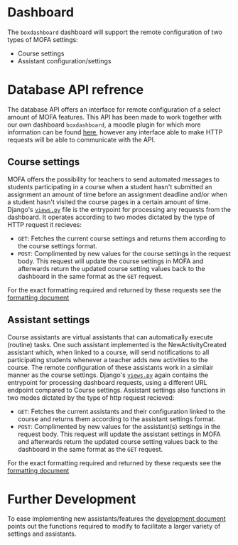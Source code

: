 # Dashboard
The `boxdashboard` dashboard will support the remote configuration of two types of MOFA settings:
- Course settings
- Assistant configuration/settings

# Database API refrence
The database API offers an interface for remote configuration of a select amount of MOFA features. This API has been made to work together with our own dashboard `boxdashboard`, a moodle plugin for which more information can be found [here](../../../boxdashboard/README.md), however any interface able to make HTTP requests will be able to communicate with the API.

## Course settings
MOFA offers the possibility for teachers to send automated messages to students participating in a course when a student hasn't submitted an assignment an amount of time before an assignment deadline and/or when a student hasn't visited the course pages in a certain amount of time. Django's [`views.py`](../views.py) file is the entrypoint for processing any requests from the dashboard. It operates according to two modes dictated by the type of HTTP request it recieves:

- `GET`: Fetches the current course settings and returns them according to the course settings format.
- `POST`: Complimented by new values for the course settings in the request body. This request will update the course settings in MOFA and afterwards return the updated course setting values back to the dashboard in the same format as the `GET` request.

For the exact formatting required and returned by these requests see the [formatting document](./formFormat.md)

## Assistant settings
Course assistants are virtual assistants that can automatically execute (routine) tasks. One such assistant implemented is the NewActivityCreated assistant which, when linked to a course, will send notifications to all participating students whenever a teacher adds new activities to the course. The remote configuration of these assistants work in a similair manner as the course settings.  Django's [`views.py`](../views.py) again contains the entrypoint for processing dashboard requests, using a different URL endpoint compared to Course settings. Assistant settings also functions in two modes dictated by the type of http request recieved:

- `GET`: Fetches the current assistants and their configuration linked to the course and returns them according to the assistant settings format.
- `POST`: Complimented by new values for the assistant(s) settings in the request body. This request will update the assistant settings in MOFA and afterwards return the updated course setting values back to the dashboard in the same format as the `GET` request.

For the exact formatting required and returned by these requests see the [formatting document](./formFormat.md)

# Further Development
To ease implementing new assistants/features the [development document](./development.md) points out the functions required to modify to facilitate a larger variety of settings and assistants.